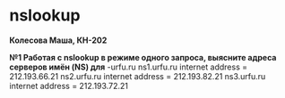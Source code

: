 # nslookup

**Колесова Маша, КН-202**

**№1 Работая с nslookup в режиме одного запроса, выясните адреса серверов имён (NS) для**
  -urfu.ru
    ns1.urfu.ru     internet address = 212.193.66.21
    ns2.urfu.ru     internet address = 212.193.82.21
    ns3.urfu.ru     internet address = 212.193.72.21
    
